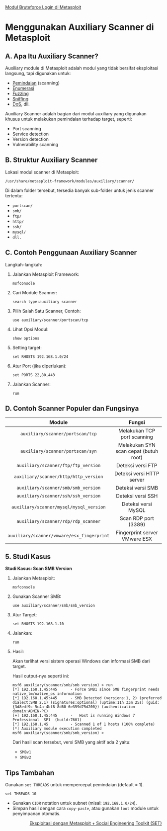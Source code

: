 <p align="left">
  <a href="https://github.com/fixploit03/Belajar-Metasploit/blob/main/resource/Modul%20Bruteforce%20Login%20di%20Metasploit.md">Modul Bruteforce Login di Metasploit</a>
</p>

# Menggunakan Auxiliary Scanner di Metasploit

## A. Apa Itu Auxiliary Scanner?

Auxiliary module di Metasploit adalah modul yang tidak bersifat eksploitasi langsung, tapi digunakan untuk:
- [Pemindaian](https://en.wikipedia.org/wiki/Vulnerability_scanner) (scanning)
- [Enumerasi](https://wiki.zacheller.dev/pentest/enumeration)
- [Fuzzing](https://en.wikipedia.org/wiki/Fuzzing)
- [Sniffing](https://en.wikipedia.org/wiki/Sniffing_attack)
- [DoS](https://en.wikipedia.org/wiki/Denial-of-service_attack), dll.

Auxiliary Scanner adalah bagian dari modul auxiliary yang digunakan khusus untuk melakukan pemindaian terhadap target, seperti:
- Port scanning
- Service detection
- Version detection
- Vulnerability scanning

## B. Struktur Auxiliary Scanner

Lokasi modul scanner di Metasploit:

```
/usr/share/metasploit-framework/modules/auxiliary/scanner/
```

Di dalam folder tersebut, tersedia banyak sub-folder untuk jenis scanner tertentu:
- `portscan/`
- `smb/`
- `ftp/`
- `http/`
- `ssh/`
- `mysql/`
- `dll.`

## C. Contoh Penggunaan Auxiliary Scanner

Langkah-langkah:

1. Jalankan Metasploit Framework:

   ```
   msfconsole
   ```

2. Cari Module Scanner:

   ```
   search type:auxiliary scanner
   ```

3. Pilih Salah Satu Scanner, Contoh:

   ```
   use auxiliary/scanner/portscan/tcp
   ```

4. Lihat Opsi Modul:

   ```
   show options
   ```

5. Setting target:

   ```
   set RHOSTS 192.168.1.0/24
   ```

6. Atur Port (jika diperlukan):

   ```
   set PORTS 22,80,443
   ```

7. Jalankan Scanner:

   ```
   run
   ```

## D. Contoh Scanner Populer dan Fungsinya

| Module | Fungsi |
|:--:|:--:|
| `auxiliary/scanner/portscan/tcp` | Melakukan TCP port scanning |
| `auxiliary/scanner/portscan/syn` | Melakukan SYN scan cepat (butuh root) |
| `auxiliary/scanner/ftp/ftp_version` | Deteksi versi FTP |
| `auxiliary/scanner/http/http_version` | Deteksi versi HTTP server| |
| `auxiliary/scanner/smb/smb_version` | Deteksi versi SMB |
| `auxiliary/scanner/ssh/ssh_version` | Deteksi versi SSH |
| `auxiliary/scanner/mysql/mysql_version` | Deteksi versi MySQL |
| `auxiliary/scanner/rdp/rdp_scanner` | Scan RDP port (3389) |
| `auxiliary/scanner/vmware/esx_fingerprint` | Fingerprint server VMware ESX |

## 5. Studi Kasus

**Studi Kasus: Scan SMB Version**

1. Jalankan Metasploit:

   ```
   msfconsole
   ```

2. Gunakan Scanner SMB:

   ```
   use auxiliary/scanner/smb/smb_version
   ```

3. Atur Target:

   ```
   set RHOSTS 192.168.1.10
   ```

4. Jalankan:

   ```
   run
   ```

5. Hasil:

   Akan terlihat versi sistem operasi Windows dan informasi SMB dari target.

   Hasil output-nya seperti ini:

   ```
   msf6 auxiliary(scanner/smb/smb_version) > run
   [*] 192.168.1.45:445      - Force SMB1 since SMB fingerprint needs native_lm/native_os information
   [*] 192.168.1.45:445      - SMB Detected (versions:1, 2) (preferred dialect:SMB 2.1) (signatures:optional) (uptime:11h 33m 25s) (guid:{3d8edf9c-5c4a-4bf8-8d60-6e359d75d200}) (authentication domain:ADMIN-PC)
   [+] 192.168.1.45:445      -   Host is running Windows 7  Professional  SP1  (build:7601)
   [*] 192.168.1.45          - Scanned 1 of 1 hosts (100% complete)
   [*] Auxiliary module execution completed
   msf6 auxiliary(scanner/smb/smb_version) >
   ```

   Dari hasil scan tersebut, versi SMB yang aktif ada 2 yaitu:
   - `SMBv1`
   - `SMBv2`
        
## Tips Tambahan

Gunakan `set THREADS` untuk mempercepat pemindaian (default = 1).

```
set THREADS 10
```

- Gunakan `CIDR` notation untuk subnet (misal: `192.168.1.0/24`).
- Simpan hasil dengan cara `copy-paste`, atau gunakan `loot` module untuk penyimpanan otomatis.

<p align="right">
  <a href="https://github.com/fixploit03/Belajar-Metasploit/blob/main/resource/Eksploitasi%20dengan%20Metasploit%20%2B%20Social%20Engineering%20Toolkit%20(SET).md">Eksploitasi dengan Metasploit + Social Engineering Toolkit (SET)</a>
</p>
